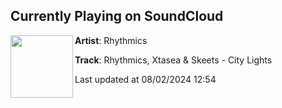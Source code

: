 ## Currently Playing on SoundCloud

[<img align="left" width="100" src="https://i1.sndcdn.com/artworks-4haOVwwJxHfTjar7-V74znA-t500x500.jpg">](https://soundcloud.com/rhythmics/citylights)

**Artist**: Rhythmics 

**Track**: Rhythmics, Xtasea & Skeets - City Lights

Last updated at 08/02/2024 12:54
